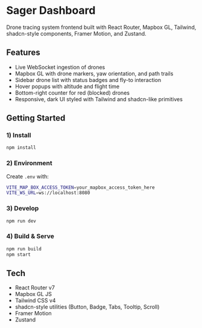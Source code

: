 # Sager Dashboard

Drone tracing system frontend built with React Router, Mapbox GL, Tailwind, shadcn-style components, Framer Motion, and Zustand.

## Features

- Live WebSocket ingestion of drones
- Mapbox GL with drone markers, yaw orientation, and path trails
- Sidebar drone list with status badges and fly-to interaction
- Hover popups with altitude and flight time
- Bottom-right counter for red (blocked) drones
- Responsive, dark UI styled with Tailwind and shadcn-like primitives

## Getting Started

### 1) Install

```bash
npm install
```

### 2) Environment

Create `.env` with:

```bash
VITE_MAP_BOX_ACCESS_TOKEN=your_mapbox_access_token_here
VITE_WS_URL=ws://localhost:8080
```

### 3) Develop

```bash
npm run dev
```

### 4) Build & Serve

```bash
npm run build
npm start
```

## Tech

- React Router v7
- Mapbox GL JS
- Tailwind CSS v4
- shadcn-style utilities (Button, Badge, Tabs, Tooltip, Scroll)
- Framer Motion
- Zustand

